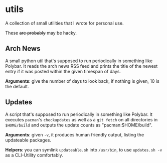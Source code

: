 # utils
A collection of small utilities that I wrote for personal use.

These ~~are probably~~ may be hacky.

## Arch News
A small python util that's supposed to run periodically in something like Polybar.
It reads the arch news RSS feed and prints the title of the newest entry if it was posted within the given timespan of days.

**Arguments**: give the number of days to look back, if nothing is given, 10 is the default. 

## Updates
A script that's supposed to run periodically in something like Polybar.
It executes `pacman`'s `checkupdates` as well as a `git fetch` on all directories in `$HOME/build` and outputs the update counts as "pacman:$HOME/build".

**Arguments**: given `-v`, it produces human friendly output, listing the updateable packages.

**Helpers**: you can symlink `updateable.sh` into `/usr/bin`, to use `updates.sh -v` as a CLI-Utility comfortably.
